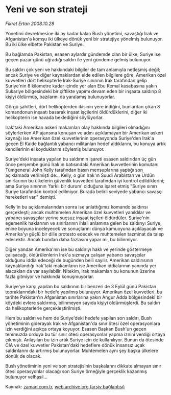 # Yeni ve  son strateji

*Fikret Ertan 2008.10.28*

<tr><td class="metin" colspan="2" style="padding-top: 20px; padding-left: 5px; padding-right: 10px;">Yönetimi devretmesine iki ay kadar kalan Bush yönetimi, savaştığı Irak ve Afganistan'a komşu iki ülkeye dönük yeni bir stratejiye yönelmiş bulunuyor. Bu iki ülke elbette Pakistan ve Suriye.</td></tr><tr><td class="metin" colspan="2" style="padding-top: 20px; padding-left: 5px; padding-right: 10px;"><p> Bu bağlamda Pakistan, esasen aylardır gündemde olan bir ülke; Suriye ise geçen pazar günü uğradığı saldırı ile yeni gündeme gelmiş bulunuyor.
<p> Bu saldırı çok yeni ve hakkındaki bilgiler de tam anlamıyla netleşmiş değil; ancak Suriye ve diğer kaynaklardan elde edilen bilgilere göre, Amerikan özel kuvvetleri dört helikopterle Irak-Suriye sınırının Irak tarafından gelip Suriye'nin 8 kilometre kadar içinde yer alan Ebu Kemal kasabasına yakın Sukariye bölgesindeki bir çiftlikte yapımı devam eden bir inşaata saldırıp 8 kişiyi öldürmüş, bazılarını da yaralamış bulunuyorlar.
<p> Görgü şahitleri, dört helikopterden ikisinin yere indiğini, bunlardan çıkan 8 komandonun inşaatı basarak inşaat işçilerini öldürdüklerini, diğer iki helikopterin ise havada beklediğini söylüyorlar.
<p> Irak'taki Amerikan askeri makamları olay hakkında bilgileri olmadığını söylerlerken AP ajansına konuşan ve adını açıklamayan bir Amerikan askeri kaynağı ise Amerikan özel kuvvetlerinin operasyonda Suriye'den Irak'a geçen El Kaide bağlantılı yabancı militanları hedef aldıklarını, bu konuya artık kendilerinin el koyduklarını söylemiş bulunuyor.
<p> Suriye'deki inşaata yapılan bu saldırının işareti esasen saldırıdan üç gün önce perşembe günü Irak'ın batısındaki Amerikan kuvvetlerinin komutanı Tümgeneral John Kelly tarafından basın mensuplarına yaptığı son açıklamada verilmişti de... Kelly, o gün Irak'ın Suudi Arabistan ve Ürdün sınırlarının bu ülkelerin güvenlik kuvvetleri tarafından iyi kontrol edildiklerini; ama Suriye sınırının 'farklı bir durum' olduğuna işaret etmiş "Suriye sınırı Suriye tarafından kontrol edilmiyor. Burada belirli seviyede yabancı savaşçı hareketleri var." demişti.
<p> Kelly'in bu açıklamalarından sonra ise anlattığımız komando saldırısı gerçekleşti; ancak muhtemelen Amerikan özel kuvvetleri yanıldılar ve yabancı savaşçılar yerine suçsuz inşaat işçileri öldürdüler. Suriye'nin egemenlik haklarının ve sınırlarının ihlali anlamına gelen bu saldırıyı Suriye, enine boyuna inceleyecek ve sonuçlarını dünya kamuoyuna açıklayacak ve Amerika'yı güçlü bir dille protesto edecek ve muhtemelen tazminat da talep edecektir. Ancak bundan daha fazlasını yapar mı, bu bilinmiyor.
<p> Diğer yandan Amerika'nın ise bu saldırıyı haklı ve yerinde göstermeye çalışacağı, öldürülenlerin Irak'a sızmaya çalışan yabancı savaşçılar olduğunu iddia edeceği de bugünden belli sayılır. Amerikan saldırısının kaynaklandığı Irak'taki makamların ise Amerikan iddialarının yanında yer alacakları da var sayılabilir. Nitekim, Irak makamları bu konunun üzerine fazla gitmiyor ve hakkında konuşmuyorlar.
<p> Suriye'ye karşı yapılan bu saldırının bir benzeri de 3 Eylül günü Pakistan topraklarındaki bir hedefe yapılmış bulunuyor. Amerikan özel kuvvetleri, bu tarihte Pakistan'ın Afganistan sınırlarına yakın Angur Adda bölgesindeki bir köydeki evlere saldırmış, bilinmeyen sayıda kişiyi öldürmüşlerdi. Bu saldırı da helikopterlerle gerçekleştirilmişti.
<p> Hem bu saldırı ve hem de Suriye'deki hedefe yapılan son saldırı, Bush yönetiminin giderayak Irak ve Afganistan'da sınır ötesi özel operasyonlara izin verdiğini açıkça ortaya koyuyor. Esasen Başkan Bush'un geçen temmuzda orduya bu tür sınır ötesi operasyonlar yapma iznini verdiği ortaya çıkmıştı. Anlaşılan bu izin artık Suriye için de kullanılıyor. Bunun da ötesinde CIA ve özel kuvvetler Pakistan'daki hedeflere dönük insansız uçak saldırılarını da artırmış bulunuyorlar. Muhtemelen aynı şey başka ülkelere dönük de olacak. 
<p> Bush yönetiminin yeni ve son stratejisinin başkalarını dikkate almayan sınır ötesi operasyonlar olacağı son Suriye örneğiyle gerçeklik kazanmış bulunuyor velhasıl...<br/></p></p></p></p></p></p></p></p></p></p></td></tr>

Kaynak: [zaman.com.tr](http://zaman.com.tr/yazar.do?yazino=754153), [web.archive.org (arşiv bağlantısı)](http://web.archive.org/web/20081028232518/http://www.zaman.com.tr:80/yazar.do?yazino=754153)
